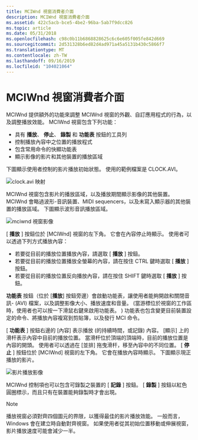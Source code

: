 ```yaml
---
title: MCIWnd 視窗消費者介面
description: MCIWnd 視窗消費者介面
ms.assetid: 422c5acb-bce5-4be2-96ba-5ab7f9dcc826
ms.topic: article
ms.date: 05/31/2018
ms.openlocfilehash: c98c0b11b6868828625c6c6e605f005fe842d669
ms.sourcegitcommit: 2d531328b6ed82d4ad971a45a5131b430c5866f7
ms.translationtype: MT
ms.contentlocale: zh-TW
ms.lasthandoff: 09/16/2019
ms.locfileid: "104021064"
---
```

# <a name="mciwnd-window-user-interface"></a>MCIWnd 視窗消費者介面

MCIWnd 提供額外的功能來調整 MCIWnd 視窗的外觀、自訂應用程式的行為，以及調整播放效能。 MCIWnd 視窗包含下列功能：

-   具有 **播放**、 **停止**、 **錄製** 和 **功能表** 按鈕的工具列
-   控制播放內容中之位置的播放程式
-   包含常用命令的快顯功能表
-   顯示影像的影片和其他裝置的播放區域

下圖顯示使用者控制的影片播放初始狀態。 使用的範例檔案是 CLOCK.AVI。

![clock.avi 映射](images/mciwnd1.gif)

MCIWnd 視窗包含影片的播放區域，以及播放期間顯示影像的其他裝置。 MCIWnd 會略過波形-音訊裝置、MIDI sequencers，以及未寫入顯示器的其他裝置的播放區域。 下圖顯示波形音訊播放區域。

![mciwnd 視窗影像](images/mciwnd4.gif)

[ **播放** ] 按鈕位於 [MCIWnd] 視窗的左下角。 它會在內容停止時顯示。 使用者可以透過下列方式播放內容：

-   若要從目前的播放位置播放內容，請選取 [ **播放** ] 按鈕。
-   若要從目前的播放位置播放全螢幕的內容，請在按住 CTRL 鍵時選取 [ **播放** ] 按鈕。
-   若要從目前的播放位置反向播放內容，請在按住 SHIFT 鍵時選取 [ **播放** ] 按鈕。

**功能表** 按鈕（位於 [**播放**] 按鈕旁邊）會啟動功能表，讓使用者能夠開啟和關閉音訊- (AVI) 檔案，以及調整影像大小、播放速度和音量。  (當游標位於視窗的工作區時，使用者也可以按一下滑鼠右鍵來啟用功能表。 ) 功能表也包含變更目前裝置設定的命令、將播放內容複寫到剪貼簿，以及發行 MCI 命令。

[ **功能表** ] 按鈕右邊的 [內容] 表示播放 (的持續時間，或記錄) 內容。 [顯示] 上的滑杆表示內容中目前的播放位置。 當滑杆位於頂端的頂端時，目前的播放位置是內容的開頭。 使用者可以透過在 [並排] 拖曳滑杆，移至內容中的不同位置。 [ **停止** ] 按鈕位於 [MCIWnd] 視窗的左下角。 它會在播放內容時顯示。 下圖顯示現正播放的影片。

![影片播放影像](images/mciwnd2.gif)

MCIWnd 控制項也可以包含可錄製之裝置的 [ **記錄** ] 按鈕。 [ **錄製** ] 按鈕以紅色圓圈標示，而且只有在裝置能夠錄製時才會出現。

> [!Note]  
> 播放視窗必須對齊四個圖元的界限，以獲得最佳的影片播放效能。 一般而言，Windows 會在建立時自動對齊視窗。 如果使用者從其初始位置移動或伸展視窗，影片播放速度可能會減少一半。

 

 

 




